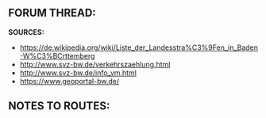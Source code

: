 ﻿**FORUM THREAD:**
- 


**SOURCES:**
- https://de.wikipedia.org/wiki/Liste_der_Landesstra%C3%9Fen_in_Baden-W%C3%BCrttemberg
- http://www.svz-bw.de/verkehrszaehlung.html
- http://www.svz-bw.de/info_vm.html
- https://www.geoportal-bw.de/


**NOTES TO ROUTES:**
-
